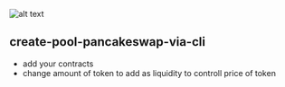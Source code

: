 ![alt text](https://iili.io/HI49K6G.png)
## create-pool-pancakeswap-via-cli

* add your contracts
* change amount of token to add as liquidity to controll price of token


